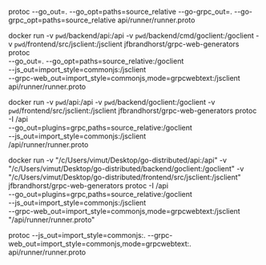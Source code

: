 protoc --go_out=. --go_opt=paths=source_relative     --go-grpc_out=. --go-grpc_opt=paths=source_relative api/runner/runner.proto

docker run -v `pwd`/backend/api:/api -v `pwd`/backend/cmd/goclient:/goclient -v `pwd`/frontend/src/jsclient:/jsclient jfbrandhorst/grpc-web-generators \
    protoc \
	  --go_out=. --go_opt=paths=source_relative:/goclient \
	  --js_out=import_style=commonjs:/jsclient \
	  --grpc-web_out=import_style=commonjs,mode=grpcwebtext:/jsclient \
	api/runner/runner.proto


docker run -v `pwd`/api:/api -v `pwd`/backend/goclient:/goclient -v `pwd`/frontend/src/jsclient:/jsclient jfbrandhorst/grpc-web-generators protoc -I /api \
	  --go_out=plugins=grpc,paths=source_relative:/goclient \
	  --js_out=import_style=commonjs:/jsclient \
	 /api/runner/runner.proto

docker run -v "/c/Users/vimut/Desktop/go-distributed/api:/api" -v "/c/Users/vimut/Desktop/go-distributed/backend/goclient:/goclient" -v "/c/Users/vimut/Desktop/go-distributed/frontend/src/jsclient:/jsclient" jfbrandhorst/grpc-web-generators protoc -I /api \
  --go_out=plugins=grpc,paths=source_relative:/goclient \
  --js_out=import_style=commonjs:/jsclient \
  --grpc-web_out=import_style=commonjs,mode=grpcwebtext:/jsclient \
  "/api/runner/runner.proto"


protoc   --js_out=import_style=commonjs:. --grpc-web_out=import_style=commonjs,mode=grpcwebtext:. api/runner/runner.proto